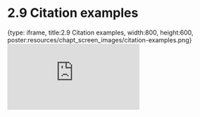 # 2.9 Citation examples
 
{type: iframe, title:2.9 Citation examples, width:800, height:600, poster:resources/chapt_screen_images/citation-examples.png}
![](https://sayumiyork.github.io/miniCURE-16S_Test/citation-examples.html)
 

 
